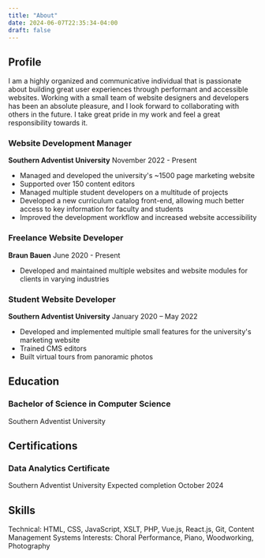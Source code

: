 ```yaml
---
title: "About"
date: 2024-06-07T22:35:34-04:00
draft: false
---
```


## Profile
I am a highly organized and communicative individual that is passionate about building great user experiences through performant and accessible websites. Working with a small team of website designers and developers has been an absolute pleasure, and I look forward to collaborating with others in the future. I take great pride in my work and feel a great responsibility towards it.
### Website Development Manager
**Southern Adventist University**
November 2022 - Present
- Managed and developed the university's ~1500 page marketing website
- Supported over 150 content editors
- Managed multiple student developers on a multitude of projects
- Developed a new curriculum catalog front-end, allowing much better access to key information for faculty and students
- Improved the development workflow and increased website accessibility
### Freelance Website Developer
**Braun Bauen**
June 2020 - Present
- Developed and maintained multiple websites and website modules for clients in varying industries
### Student Website Developer
**Southern Adventist University**
January 2020 – May 2022
- Developed and implemented multiple small features for the university's marketing website
- Trained CMS editors
- Built virtual tours from panoramic photos

## Education
### Bachelor of Science in Computer Science
Southern Adventist University
## Certifications
### Data Analytics Certificate
Southern Adventist University
Expected completion October 2024

## Skills
Technical: HTML, CSS, JavaScript, XSLT, PHP, Vue.js, React.js, Git, Content Management Systems
Interests: Choral Performance, Piano, Woodworking, Photography
